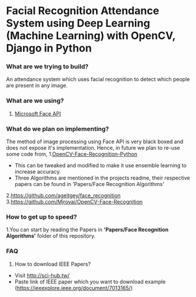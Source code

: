 # Facial Recognition Attendance System using Deep Learning (Machine Learning) with OpenCV, Django in Python

### What are we trying to build?

An attendance system which uses facial recognition to detect which people are present in any image.

### What are we using? 

1. [Microsoft Face API ](https://azure.microsoft.com/en-in/services/cognitive-services/face/)

   

### What do we plan on implementing?

The method of image processing using Face API is very black boxed and does not expose it's implementation. Hence, in future we plan to re-use some code from,
1.[OpenCV-Face-Recognition-Python](https://github.com/informramiz/opencv-face-recognition-python)

* This can be tweaked and modified to make it use ensemble learning to increase accuracy.
* Three Algorithms are mentioned in the projects readme, their respective papers can be found in 'Papers/Face Recognition Algorithms'

2.https://github.com/ageitgey/face_recognition
3.https://github.com/Mjrovai/OpenCV-Face-Recognition



### How to get up to speed?

1.You can start by reading the Papers in **'Papers/Face Recognition Algorithms'** folder of this repository.





### FAQ 

1. How to download IEEE Papers?
  * Visit http://sci-hub.tw/
  * Paste link of IEEE paper which you want to download example (https://ieeexplore.ieee.org/document/7013165/)
